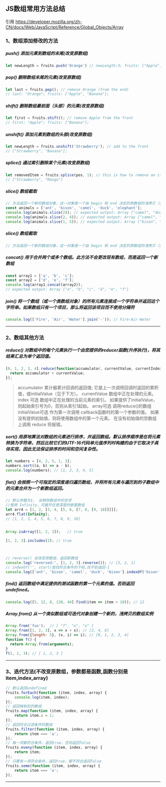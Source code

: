 ## JS数组常用方法总结

引用 https://developer.mozilla.org/zh-CN/docs/Web/JavaScript/Reference/Global_Objects/Array

### 1、数组添加修改的方法
  ##### ***push()*** 添加元素到数组的末尾(改变原数组)
``` javascript
let newLength = fruits.push('Orange') // newLength:3; fruits: ["Apple", "Banana", "Orange"];
```
  ##### ***pop()*** 删除数组末尾的元素(改变原数组)
``` javascript
let last = fruits.pop(); // remove Orange (from the end)
// last: "Orange"; fruits: ["Apple", "Banana"];
```
##### ***shift()*** 删除数组最前面（头部）的元素(改变原数组)
``` javascript
let first = fruits.shift(); // remove Apple from the front
// first: "Apple"; fruits: ["Banana"];
```
##### ***unshift()*** 添加元素到数组的头部(改变原数组)
``` javascript
let newLength = fruits.unshift('Strawberry'); // add to the front
// ["Strawberry", "Banana"];
```
##### ***splice()*** 通过索引删除某个元素(改变原数组)
``` javascript
let removedItem = fruits.splice(pos, 1); // this is how to remove an item
// ["Strawberry", "Mango"]
```
##### ***slice()*** 数组截取
``` javascript
// 方法返回一个新的数组对象，这一对象是一个由 begin 和 end 决定的原数组的浅拷贝（包括 begin，不包括end）。原始数组不会被改变。
const animals = ['ant', 'bison', 'camel', 'duck', 'elephant'];
console.log(animals.slice(2)); // expected output: Array ["camel", "duck", "elephant"]
console.log(animals.slice(2, 4)); // expected output: Array ["camel", "duck"]
console.log(animals.slice(1, 5)); // expected output: Array ["bison", "camel", "duck", "elephant"]
```
##### ***slice()*** 数组截取
``` javascript
// 方法返回一个新的数组对象，这一对象是一个由 begin 和 end 决定的原数组的浅拷贝（包括 begin，不包括end）。原始数组不会被改变。
```
##### ***concat()*** 用于合并两个或多个数组。此方法不会更改现有数组，而是返回一个新数组
``` javascript
const array1 = ['a', 'b', 'c'];
const array2 = ['d', 'e', 'f'];
console.log(array1.concat(array2));
// expected output: Array ["a", "b", "c", "d", "e", "f"]
```
##### ***join()*** 将一个数组（或一个类数组对象）的所有元素连接成一个字符串并返回这个字符串。如果数组只有一个项目，那么将返回该项目而不使用分隔符
``` javascript
console.log(['Fire', 'Air', 'Water'].join('-')); // Fire-Air-Water
```
---
### 2、数组其他方法
##### ***reduce()*** 对数组中的每个元素执行一个由您提供的reducer函数(升序执行)，将其结果汇总为单个返回值。
``` javascript
[0, 1, 2, 3, 4].reduce(function(accumulator, currentValue, currentIndex, array){
  return accumulator + currentValue;
});
```
> accumulator 累计器累计回调的返回值; 它是上一次调用回调时返回的累积值，或initialValue（见于下方）。
currentValue 数组中正在处理的元素。
index 可选 数组中正在处理的当前元素的索引。 如果提供了initialValue，则起始索引号为0，否则从索引1起始。
array可选
调用reduce()的数组 initialValue可选
作为第一次调用 callback函数时的第一个参数的值。 如果没有提供初始值，则将使用数组中的第一个元素。 在没有初始值的空数组上调用 reduce 将报错。

##### ***sort()***  用**原地算法**对数组的元素进行排序，并返回数组。默认排序顺序是在将元素转换为字符串，然后比较它们的UTF-16代码单元值序列时构建的由于它取决于具体实现，因此无法保证排序的时间和空间复杂性。
``` javascript
let numbers = [4, 2, 5, 1, 3];
numbers.sort((a, b) => a - b);
console.log(numbers); // [1, 2, 3, 4, 5]
```
##### ***flat()*** 会按照一个可指定的深度递归遍历数组，并将所有元素与遍历到的子数组中的元素合并为一个新数组返回。
``` javascript
// 默认参数为1， 会移除数组中的空项
//使用 Infinity，可展开任意深度的嵌套数组
let arr4 = [1, 2, [3, 4, [5, 6, [7, 8, [9, 10]]]]];
arr4.flat(Infinity);
// [1, 2, 3, 4, 5, 6, 7, 8, 9, 10]
```
``` javascript

Array.isArray([1, 2, 3]);   // true

[1, 2, 3].includes(2); // true



// reverse() 会改变原数组，返回新数组
console.log('reversed:', [1, 2, 3].reverse()); // [3, 2, 1]
// indexOf('', start)查找符合条件的下标,找不到返回-1 
console.log(['ant', 'bison', 'camel', 'duck', 'bison'].indexOf('bison', 2)); // 4 
```
##### ***find()*** 返回数组中满足提供的测试函数的第一个元素的值。否则返回 undefined。
``` javascript
console.log([5, 12, 8, 130, 44].find(item => item > 10)); // 12
```
##### ***Array.from()*** 从一个类似数组或可迭代对象创建一个新的，浅拷贝的数组实例
``` javascript
Array.from('foo');  // [ "f", "o", "o" ]
Array.from([1, 2, 3], x => x + x); // [2, 4, 6]
Array.from({length: 5}, (v, i) => i); // [0, 1, 2, 3, 4]
function f() {
  return Array.from(arguments);  
}
f(1, 2, 3); // [ 1, 2, 3 ]

```
---
### 3、迭代方法(不改变原数组，参数都是函数,函数分别是 item,index,array)
``` javascript
// 默认返回undefined
fruits.forEach(function (item, index, array) {
    console.log(item, index);
});
// 返回映射后的数组
fruits.map(function (item, index, array) {
    return item.a = 1;
});
// 返回符合过滤条件的数组
fruits.filter(function (item, index, array) {
    return item === 'a';
});
// 每一项都符合条件，返回true，否则返回false
fruits.eveny(function (item, index, array) {
    return item;
});
// 只要有一项符合条件，返回true，都不符合返回false
fruits.some(function (item, index, array) {
    return item === 'a';
});
```
---